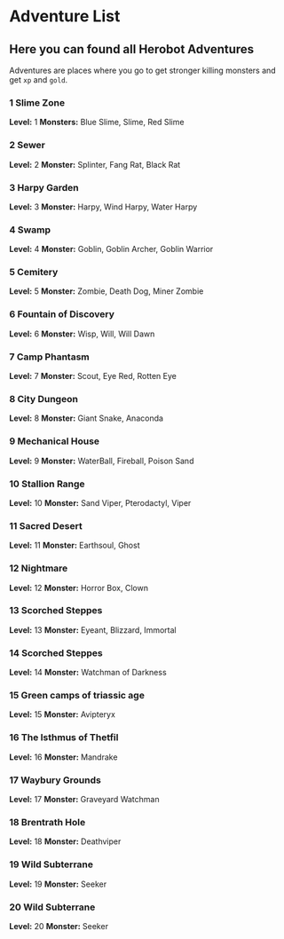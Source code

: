 # Adventure List

## Here you can found all Herobot Adventures

Adventures are places where you go to get stronger killing monsters and get `xp` and `gold`.

### 1 Slime Zone

**Level:** 1
**Monsters:** Blue Slime, Slime, Red Slime

### 2 Sewer

**Level:** 2
**Monster:** Splinter, Fang Rat, Black Rat

### 3 Harpy Garden

**Level:** 3
**Monster:** Harpy, Wind Harpy, Water Harpy

### 4 Swamp

**Level:** 4
**Monster:** Goblin, Goblin Archer, Goblin Warrior

### 5 Cemitery

**Level:** 5
**Monster:** Zombie, Death Dog, Miner Zombie

### 6 Fountain of Discovery

**Level:** 6
**Monster:** Wisp, Will, Will Dawn

### 7 Camp Phantasm

**Level:** 7
**Monster:** Scout, Eye Red, Rotten Eye

### 8 City Dungeon

**Level:** 8
**Monster:** Giant Snake, Anaconda

### 9 Mechanical House

**Level:** 9
**Monster:** WaterBall, Fireball, Poison Sand

### 10 Stallion Range

**Level:** 10
**Monster:** Sand Viper, Pterodactyl, Viper

### 11 Sacred Desert

**Level:** 11
**Monster:** Earthsoul, Ghost

### 12 Nightmare

**Level:** 12
**Monster:** Horror Box, Clown

### 13 Scorched Steppes

**Level:** 13
**Monster:** Eyeant, Blizzard, Immortal

### 14 Scorched Steppes

**Level:** 14
**Monster:** Watchman of Darkness

### 15 Green camps of triassic age

**Level:** 15
**Monster:** Avipteryx

### 16 The Isthmus of Thetfil

**Level:** 16
**Monster:** Mandrake

### 17 Waybury Grounds

**Level:** 17
**Monster:** Graveyard Watchman

### 18 Brentrath Hole

**Level:** 18
**Monster:** Deathviper

### 19 Wild Subterrane

**Level:** 19
**Monster:** Seeker

### 20 Wild Subterrane

**Level:** 20
**Monster:** Seeker
